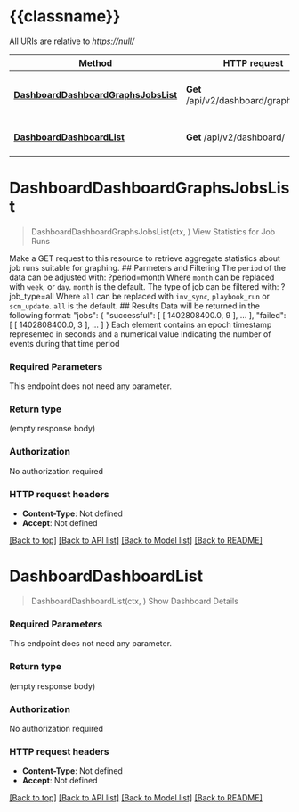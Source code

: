 # {{classname}}

All URIs are relative to *https://null/*

Method | HTTP request | Description
------------- | ------------- | -------------
[**DashboardDashboardGraphsJobsList**](DashboardApi.md#DashboardDashboardGraphsJobsList) | **Get** /api/v2/dashboard/graphs/jobs/ |  View Statistics for Job Runs
[**DashboardDashboardList**](DashboardApi.md#DashboardDashboardList) | **Get** /api/v2/dashboard/ | Show Dashboard Details

# **DashboardDashboardGraphsJobsList**
> DashboardDashboardGraphsJobsList(ctx, )
 View Statistics for Job Runs

 Make a GET request to this resource to retrieve aggregate statistics about job runs suitable for graphing.  ## Parmeters and Filtering  The `period` of the data can be adjusted with:      ?period=month  Where `month` can be replaced with `week`, or `day`.  `month` is the default.  The type of job can be filtered with:      ?job_type=all  Where `all` can be replaced with `inv_sync`, `playbook_run` or `scm_update`.  `all` is the default.  ## Results  Data will be returned in the following format:      \"jobs\": {             \"successful\": [                 [                     1402808400.0,                      9                 ], ... ],             \"failed\": [              [                     1402808400.0,                      3                 ], ... ]     }  Each element contains an epoch timestamp represented in seconds and a numerical value indicating the number of events during that time period

### Required Parameters
This endpoint does not need any parameter.

### Return type

 (empty response body)

### Authorization

No authorization required

### HTTP request headers

 - **Content-Type**: Not defined
 - **Accept**: Not defined

[[Back to top]](#) [[Back to API list]](../README.md#documentation-for-api-endpoints) [[Back to Model list]](../README.md#documentation-for-models) [[Back to README]](../README.md)

# **DashboardDashboardList**
> DashboardDashboardList(ctx, )
Show Dashboard Details

### Required Parameters
This endpoint does not need any parameter.

### Return type

 (empty response body)

### Authorization

No authorization required

### HTTP request headers

 - **Content-Type**: Not defined
 - **Accept**: Not defined

[[Back to top]](#) [[Back to API list]](../README.md#documentation-for-api-endpoints) [[Back to Model list]](../README.md#documentation-for-models) [[Back to README]](../README.md)


